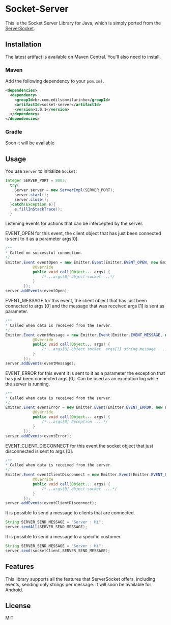 # Socket-Server

This is the Socket Server Library for Java, which is simply ported from the [ServerSocket](https://docs.oracle.com/javase/8/docs/api/java/net/ServerSocket.html).

## Installation

The latest artifact is available on Maven Central. You'll also need to install.

### Maven

Add the following dependency to your `pom.xml`.

```xml
<dependencies>
  <dependency>
    <groupId>br.com.edilsonvilarinho</groupId>
    <artifactId>socket-server</artifactId>
    <version>1.0.1</version>
  </dependency>
</dependencies>
```

### Gradle

Soon it will be available

## Usage

You use `Server` to initialize `Socket`:

```java
Integer SERVER_PORT = 8003;
  try{
    Server server = new ServerImpl(SERVER_PORT);
    server.start();
    server.close();
  }catch(Exception e){
    e.fillInStackTrace();
  }
```
Listening events for actions that can be intercepted by the server.

EVENT_OPEN for this event, the client object that has just been connected is sent to it as a parameter args[0].

```java
/**
* Called on successful connection.
*/
Emitter.Event eventOpen = new Emitter.Event(Emitter.EVENT_OPEN, new Emitter.Listener() {
            @Override
            public void call(Object... args) {
                /*...args[0] object socket....*/
            }
        });
server.addEvents(eventOpen);

```

EVENT_MESSAGE for this event, the client object that has just been connected to args [0] and the message that was received args [1] is sent as parameter.

```java
/**
* Called when data is received from the server.
*/
Emitter.Event eventMessage = new Emitter.Event(Emitter.EVENT_MESSAGE, new Emitter.Listener() {
            @Override
            public void call(Object... args) {
                /*...args[0] object socket  args[1] string message ....*/
            }
        });
server.addEvents(eventMessage);

```

EVENT_ERROR for this event it is sent to it as a parameter the exception that has just been connected args [0].
Can be used as an exception log while the server is running.

```java
/**
* Called when data is received from the server.
*/
Emitter.Event eventError = new Emitter.Event(Emitter.EVENT_ERROR, new Emitter.Listener() {
            @Override
            public void call(Object... args) {
                /*...args[0] Exception ....*/
            }
        });
server.addEvents(eventError);

```

EVENT_CLIENT_DISCONNECT for this event the socket object that just disconnected is sent to args [0].

```java
/**
* Called when data is received from the server.
*/
Emitter.Event eventClientDisconnect = new Emitter.Event(Emitter.EVENT_CLIENT_DISCONNECT, new Emitter.Listener() {
            @Override
            public void call(Object... args) {
                /*...args[0] object socket ....*/
            }
        });
server.addEvents(eventClientDisconnect);

```

It is possible to send a message to clients that are connected.

```java
String SERVER_SEND_MESSAGE = "Server : Hi";
server.sendAll(SERVER_SEND_MESSAGE);
```

It is possible to send a message to a specific customer.

```java
String SERVER_SEND_MESSAGE = "Server : Hi";
server.send(socketClient,SERVER_SEND_MESSAGE);
```

## Features

This library supports all the features that ServerSocket offers, including events, sending only strings per message. It will soon be available for Android.

## License

MIT
